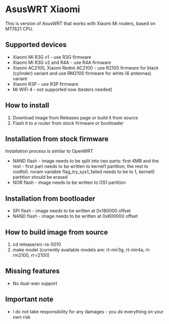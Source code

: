 # AsusWRT Xiaomi
This is version of AsusWRT that works with Xiaomi Mi routers, based on MT7621 CPU.

## Supported devices
- Xiaomi MI R3G v1 - use R3G firmware
- Xiaomi MI R3G v2 and R4A - use R4A firmware
- Xiaomi AC2100, Xiaomi Redmi AC2100 - use R2100 firmware for black (cylinder) variant and use RM2100 firmware for white (6 antennas) variant
- Xiaomi R3P - use R3P firmware
- Mi WiFi 4 - not supported now (testers needed)

## How to install
1. Download image from Releases page or build it from source
2. Flash it to a router from stock firmware or bootloader

## Installation from stock firmware
Installation process is similar to OpenWRT
- NAND flash - image needs to be split into two parts: first 4MB and the rest - first part needs to be written to kernel1 partition, the rest to rootfs0. nvram variable flag_try_sys1_failed needs to be to 1, kernel0 partition should be erased
- NOR flash - image needs to be written to OS1 partition

## Installation from bootloader
- SPI flash - image needs to be written at 0x180000 offset
- NAND flash - image needs to be written at 0x600000 offset

## How to build image from source
1. cd release/src-ra-5010
2. make model (currently available models are: rt-mir3g, rt-mir4a, rt-rm2100, rt-r2100)

## Missing features
- No dual-wan support

## Important note
- I do not take responsibility for any damages - you do everything on your own risk
